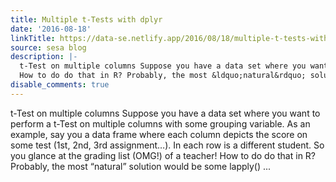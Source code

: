 ```yaml
---
title: Multiple t-Tests with dplyr
date: '2016-08-18'
linkTitle: https://data-se.netlify.app/2016/08/18/multiple-t-tests-with-dplyr/
source: sesa blog
description: |-
  t-Test on multiple columns Suppose you have a data set where you want to perform a t-Test on multiple columns with some grouping variable. As an example, say you a data frame where each column depicts the score on some test (1st, 2nd, 3rd assignment&hellip;). In each row is a different student. So you glance at the grading list (OMG!) of a teacher!
  How to do do that in R? Probably, the most &ldquo;natural&rdquo; solution would be some lapply() ...
disable_comments: true
---
```

t-Test on multiple columns Suppose you have a data set where you want to perform a t-Test on multiple columns with some grouping variable. As an example, say you a data frame where each column depicts the score on some test (1st, 2nd, 3rd assignment&hellip;). In each row is a different student. So you glance at the grading list (OMG!) of a teacher!
How to do do that in R? Probably, the most &ldquo;natural&rdquo; solution would be some lapply() ...